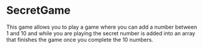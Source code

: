 # SecretGame
This game allows you to play a game where you can add a number between 1 and 10 and while you are playing the secret number is added into an array that finishes the game once you complete the 10 numbers.
